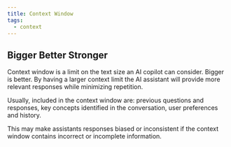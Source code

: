 ```yaml
---
title: Context Window
tags:
  - context
---
```

## Bigger Better Stronger

Context window is a limit on the text size an AI copilot can consider. Bigger is better.
By having a larger context limit the AI assistant will provide more relevant responses while minimizing repetition.

Usually, included in the context window are: previous questions and responses, key concepts identified in the conversation, user preferences and history.

This may make assistants responses biased or inconsistent if the context window contains incorrect or incomplete information.